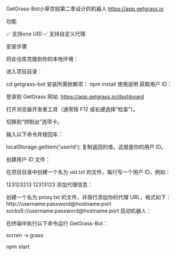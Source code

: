 
GetGrass-Bot小草空投第二季设计的机器人
https://app.getgrass.io

功能

✅ 支持one UID
✅ 支持自定义代理

安装步骤

将此仓库克隆到你的本地环境：

进入项目目录：

cd getgrass-bot
安装所需依赖项：
npm install
使用说明
获取用户 ID：


登录到 GetGrass 网站: https://app.getgrass.io/dashboard

打开浏览器开发者工具（通常按 F12 或右键选择“检查”）。

切换到“控制台”选项卡。

输入以下命令并按回车：

localStorage.getItem('userId');
复制返回的值，这就是你的用户 ID。

创建用户 ID 文件：

在项目目录中创建一个名为 uid.txt 的文件，每行写一个用户 ID，例如：

123123213
12313123
添加代理信息：

创建一个名为 proxy.txt 的文件，并按行添加你的代理 URL，格式如下：
http://username:password@hostname:port
socks5://username:password@hostname:port
启动机器人：

在终端中执行以下命令运行 GetGrass-Bot：

scrren -s grass

npm start
